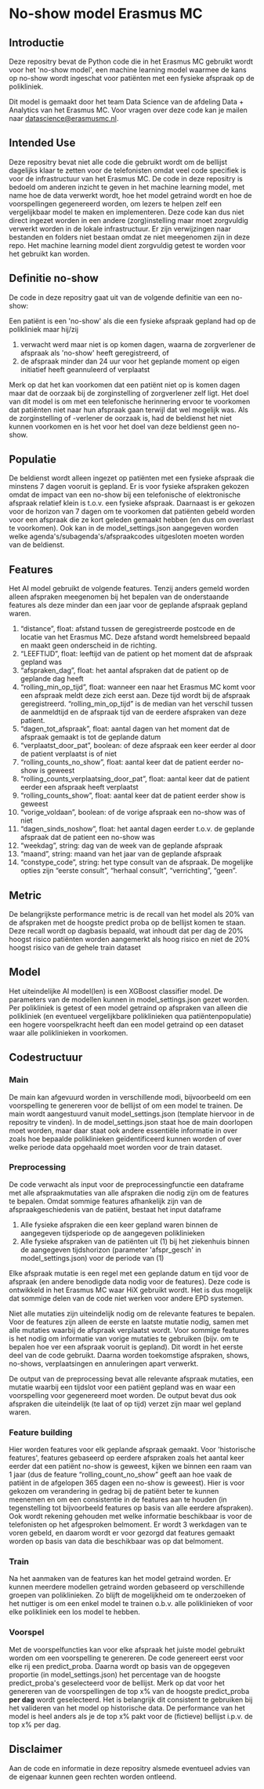 # No-show model Erasmus MC

## Introductie

Deze repositry bevat de Python code die in het Erasmus MC gebruikt wordt voor het 'no-show model', een machine learning model waarmee de kans op no-show wordt ingeschat voor patiënten met een fysieke afspraak op de polikliniek. 

Dit model is gemaakt door het team Data Science van de afdeling Data + Analytics van het Erasmus MC. Voor vragen over deze code kan je mailen naar datascience@erasmusmc.nl.

## Intended Use
Deze repositry bevat niet alle code die gebruikt wordt om de bellijst dagelijks klaar te zetten voor de telefonisten omdat veel code specifiek is voor de infrastructuur van het Erasmus MC. De code in deze repositry is bedoeld om anderen inzicht te geven in het machine learning model, met name hoe de data verwerkt wordt, hoe het model getraind wordt en hoe de voorspellingen gegenereerd worden, om lezers te helpen zelf een vergelijkbaar model te maken en implementeren. Deze code kan dus niet direct ingezet worden in een andere (zorg)instelling maar moet zorgvuldig verwerkt worden in de lokale infrastructuur. Er zijn verwijzingen naar bestanden en folders niet bestaan omdat ze niet meegenomen zijn in deze repo. Het machine learning model dient zorgvuldig getest te worden voor het gebruikt kan worden. 

## Definitie no-show
De code in deze repositry gaat uit van de volgende definitie van een no-show:

Een patiënt is een 'no-show' als die een fysieke afspraak gepland had op de polikliniek maar hij/zij
1. verwacht werd maar niet is op komen dagen, waarna de zorgverlener de afspraak als 'no-show' heeft geregistreerd, of
2. de afspraak minder dan 24 uur voor het geplande moment op eigen initiatief heeft geannuleerd of verplaatst

Merk op dat het kan voorkomen dat een patiënt niet op is komen dagen maar dat de oorzaak bij de zorginstelling of zorgverlener zelf ligt. Het doel van dit model is om met een telefonische herinnering ervoor te voorkomen dat patiënten niet naar hun afspraak gaan terwijl dat wel mogelijk was. Als de zorginstelling of -verlener de oorzaak is, had de beldienst het niet kunnen voorkomen en is het voor het doel van deze beldienst geen no-show.

## Populatie
De beldienst wordt alleen ingezet op patiënten met een fysieke afspraak die minstens 7 dagen vooruit is gepland. Er is voor fysieke afspraken gekozen omdat de impact van een no-show bij een telefonische of elektronische afspraak relatief klein is t.o.v. een fysieke afspraak. Daarnaast is er gekozen voor de horizon van 7 dagen om te voorkomen dat patiënten gebeld worden voor een afspraak die ze kort geleden gemaakt hebben (en dus om overlast te voorkomen). Ook kan in de model_settings.json aangegeven worden welke agenda's/subagenda's/afspraakcodes uitgesloten moeten worden van de beldienst.

## Features 

Het AI model gebruikt de volgende features. Tenzij anders gemeld worden alleen afspraken meegenomen bij het bepalen van de onderstaande features als deze minder dan een jaar voor de geplande afspraak gepland waren. 

1. “distance”, float: afstand tussen de geregistreerde postcode en de locatie van het Erasmus MC. Deze afstand wordt hemelsbreed bepaald en maakt geen onderscheid in de richting. 
2. “LEEFTIJD”, float: leeftijd van de patient op het moment dat de afspraak gepland was 
3. “afspraken_dag”, float: het aantal afspraken dat de patient op de geplande dag heeft 
4. “rolling_min_op_tijd”, float: wanneer een naar het Erasmus MC komt voor een afspraak meldt deze zich eerst aan. Deze tijd wordt bij de afspraak geregistreerd. “rolling_min_op_tijd” is de median van het verschil tussen de aanmeldtijd en de afspraak tijd van de eerdere afspraken van deze patient. 
5. “dagen_tot_afspraak”, float: aantal dagen van het moment dat de afspraak gemaakt is tot de geplande datum 
6. “verplaatst_door_pat”, boolean: of deze afspraak een keer eerder al door de patient verplaatst is of niet 
7. “rolling_counts_no_show”, float: aantal keer dat de patient eerder no-show is geweest 
8. “rolling_counts_verplaatsing_door_pat”, float: aantal keer dat de patient eerder een afspraak heeft verplaatst 
9. “rolling_counts_show”, float: aantal keer dat de patient eerder show is geweest 
10. “vorige_voldaan”, boolean: of de vorige afspraak een no-show was of niet 
11. “dagen_sinds_noshow”, float: het aantal dagen eerder t.o.v. de geplande afspraak dat de patient een no-show was 
12. “weekdag”, string: dag van de week van de geplande afspraak 
13. “maand”, string: maand van het jaar van de geplande afspraak 
14. “constype_code”, string: het type consult van de afspraak. De mogelijke opties zijn “eerste consult”, “herhaal consult”, “verrichting”, “geen”. 

## Metric 

De belangrijkste performance metric is de recall van het model als 20% van de afspraken met de hoogste predict proba op de bellijst komen te staan. Deze recall wordt op dagbasis bepaald, wat inhoudt dat per dag de 20% hoogst risico patiënten worden aangemerkt als hoog risico en niet de 20% hoogst risico van de gehele train dataset

## Model 

Het uiteindelijke AI model(len) is een XGBoost classifier model. De parameters van de modellen kunnen in model_settings.json gezet worden. Per polikliniek is getest of een model getraind op afspraken van alleen die polikliniek (en eventueel vergelijkbare poliklinieken qua patiëntenpopulatie) een hogere voorspelkracht heeft dan een model getraind op een dataset waar alle poliklinieken in voorkomen.  

## Codestructuur

### Main

De main kan afgevuurd worden in verschillende modi, bijvoorbeeld om een voorspelling te genereren voor de bellijst of om een model te trainen. De main wordt aangestuurd vanuit model_settings.json (template hiervoor in de repositry te vinden). In de model_settings.json staat hoe de main doorlopen moet worden, maar daar staat ook andere essentiële informatie in over zoals hoe bepaalde poliklinieken geïdentificeerd kunnen worden of over welke periode data opgehaald moet worden voor de train dataset.

### Preprocessing

De code verwacht als input voor de preprocessingfunctie een dataframe met alle afspraakmutaties van alle afspraken die nodig zijn om de features te bepalen. Omdat sommige features afhankelijk zijn van de afspraakgeschiedenis van de patiënt, bestaat het input dataframe
1. Alle fysieke afspraken die een keer gepland waren binnen de aangegeven tijdsperiode op de aangegeven poliklinieken
2. Alle fysieke afspraken van de patiënten uit (1) bij het ziekenhuis binnen de aangegeven tijdshorizon (parameter 'afspr_gesch' in model_settings.json) voor de periode van (1)

Elke afspraak mutatie is een regel met een geplande datum en tijd voor de afspraak (en andere benodigde data nodig voor de features). Deze code is ontwikkeld in het Erasmus MC waar HiX gebruikt wordt. Het is dus mogelijk dat sommige delen van de code niet werken voor andere EPD systemen.

Niet alle mutaties zijn uiteindelijk nodig om de relevante features te bepalen. Voor de features zijn alleen de eerste en laatste mutatie nodig, samen met alle mutaties waarbij de afspraak verplaatst wordt. Voor sommige features is het nodig om informatie van vorige mutaties te gebruiken (bijv. om te bepalen hoe ver een afspraak vooruit is gepland). Dit wordt in het eerste deel van de code gebruikt. Daarna worden toekomstige afspraken, shows, no-shows, verplaatsingen en annuleringen apart verwerkt.

De output van de preprocessing bevat alle relevante afspraak mutaties, een mutatie waarbij een tijdslot voor een patiënt gepland was en waar een voorspelling voor gegenereerd moet worden. De output bevat dus ook afspraken die uiteindelijk (te laat of op tijd) verzet zijn maar wel gepland waren.

### Feature building

Hier worden features voor elk geplande afspraak gemaakt. Voor 'historische features', features gebaseerd op eerdere afspraken zoals het aantal keer eerder dat een patiënt no-show is geweest, kijken we binnen een raam van 1 jaar (dus de feature “rolling_count_no_show” geeft aan hoe vaak de patiënt in de afgelopen 365 dagen een no-show is geweest). Hier is voor gekozen om verandering in gedrag bij de patiënt beter te kunnen meenemen en om een consistentie in de features aan te houden (in tegenstelling tot bijvoorbeeld features op basis van alle eerdere afspraken). Ook wordt rekening gehouden met welke informatie beschikbaar is voor de telefonisten op het afgesproken belmoment. Er wordt 3 werkdagen van te voren gebeld, en daarom wordt er voor gezorgd dat features gemaakt worden op basis van data die beschikbaar was op dat belmoment.

### Train

Na het aanmaken van de features kan het model getraind worden. Er kunnen meerdere modellen getraind worden gebaseerd op verschillende groepen van poliklinieken. Zo blijft de mogelijkheid om te onderzoeken of het nuttiger is om een enkel model te trainen o.b.v. alle poliklinieken of voor elke polikliniek een los model te hebben.

### Voorspel

Met de voorspelfuncties kan voor elke afspraak het juiste model gebruikt worden om een voorspelling te genereren. De code genereert eerst voor elke rij een predict_proba. Daarna wordt op basis van de opgegeven proportie (in model_settings.json) het percentage van de hoogste predict_proba's geselecteerd voor de bellijst. Merk op dat voor het genereren van de voorspellingen de top x% van de hoogste predict_proba **per dag** wordt geselecteerd. Het is belangrijk dit consistent te gebruiken bij het valideren van het model op historische data. De performance van het model is heel anders als je de top x% pakt voor de (fictieve) bellijst i.p.v. de top x% per dag.
 
## Disclaimer

Aan de code en informatie in deze repositry alsmede eventueel advies van de eigenaar kunnen geen rechten worden ontleend.